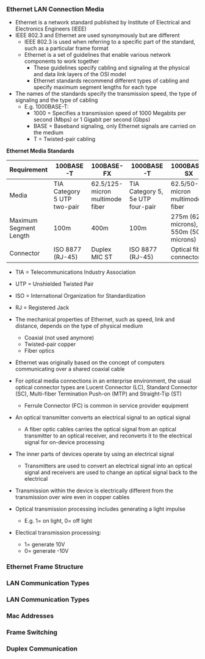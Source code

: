 ### Ethernet LAN Connection Media
- Ethernet is a network standard published by Institute of Electrical and Electronics Engineers (IEEE)
- IEEE 802.3 and Ethernet are used synonymously but are different
	- IEEE 802.3 is used when referring to a specific part of the standard, such as a particular frame format
	- Ethernet is a set of guidelines that enable various network components to work together
		- These guidelines specify cabling and signaling at the physical and data link layers of the OSI model
		- Ethernet standards recommend different types of cabling and specify maximum segment lengths for each type
- The names of the standards specify the transmission speed, the type of signaling and the type of cabling
	- E.g. 1000BASE-T:
		- 1000 = Specifies a transmission speed of 1000 Megabits per second (Mbps) or 1 Gigabit per second (Gbps)
		- BASE = Baseband signaling, only Ethernet signals are carried on the medium
		- T = Twisted-pair cabling

**Ethernet Media Standards**

| Requirement            | 100BASE-T                   | 100BASE-FX                      | 1000BASE-T                       | 1000BASE-SX                            | 1000BASE-LX                |
| ---------------------- | --------------------------- | ------------------------------- | -------------------------------- | -------------------------------------- | -------------------------- |
| Media                  | TIA Category 5 UTP two-pair | 62.5/125-micron multimode fiber | TIA Category 5, 5e UTP four-pair | 62.5/50-micron multimode fiber         | 9-micron single-mode fiber |
| Maximum Segment Length | 100m                        | 400m                            | 100m                             | 275m (62.5 microns), 550m (50 microns) | 5-10km                     |
| Connector              | ISO 8877 (RJ-45)            | Duplex MIC ST                   | ISO 8877 (RJ-45)                 | Optical fiber connector                | Optical fiber connector    |
- TIA = Telecommunications Industry Association
- UTP = Unshielded Twisted Pair
- ISO = International Organization for Standardization
- RJ = Registered Jack

- The mechanical properties of Ethernet, such as speed, link and distance, depends on the type of physical medium
	- Coaxial (not used anymore)
	- Twisted-pair copper
	- Fiber optics
- Ethernet was originally based on the concept of computers communicating over a shared coaxial cable
- For optical media connections in an enterprise environment, the usual optical connector types are Lucent Connector (LC), Standard Connector (SC), Multi-fiber Termination Push-on (MTP) and Straight-Tip (ST)
	- Ferrule Connector (FC) is common in service provider equipment

- An optical transmitter converts an electrical signal to an optical signal
	- A fiber optic cables carries the optical signal from an optical transmitter to an optical receiver, and reconverts it to the electrical signal for on-device processing
- The inner parts of devices operate by using an electrical signal
	- Transmitters are used to convert an electrical signal into an optical signal and receivers are used to change an optical signal back to the electrical
- Transmission within the device is electrically different from the transmission over wire even in copper cables
- Optical transmission processing includes generating a light impulse
	- E.g. 1= on light, 0= off light
- Electical transmission processing:
	- 1= generate 10V
	- 0= generate -10V



### Ethernet Frame Structure 


### LAN Communication Types


### LAN Communication Types


### Mac Addresses


### Frame Switching


### Duplex Communication